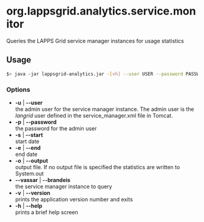 # org.lappsgrid.analytics.service.monitor
Queries the LAPPS Grid service manager instances for usage statistics

## Usage

```bash
$> java -jar lappsgrid-analytics.jar -[vh] --user USER --password PASSWORD [--brandeis|--vassar] [--output PATH] --start dd-MM-yyyy --end dd-MM-yyyy
```

### Options

* **-u** | **--user**<br/>the admin user for the service manager instance.  The admin user is the *langrid* user defined in the service_manager.xml file in Tomcat.
* **-p** | **--password**<br/>the password for the admin user
* **-s** | **--start**<br/>start date
* **-e** | **--end**<br/>end date
* **-o** | **--output**<br/>output file. If no output file is specified the statistics are written to System.out
* **--vassar** | **--brandeis**<br/>the service manager instance to query
* **-v** | **--version**<br/>prints the application version number and exits
* **-h** | **--help**<br/>prints a brief help screen

